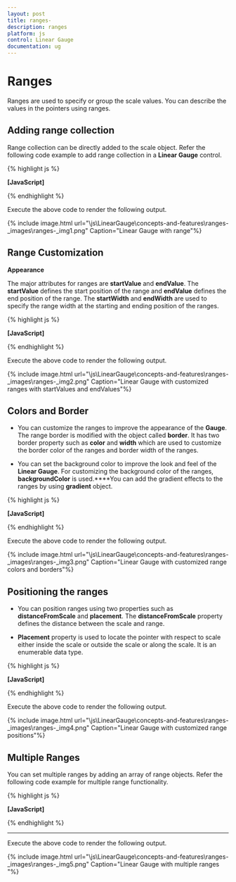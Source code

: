 ```yaml
---
layout: post
title: ranges-
description: ranges 
platform: js
control: Linear Gauge
documentation: ug
---
```


# Ranges 

Ranges are used to specify or group the scale values. You can describe the values in the pointers using ranges. 

## Adding range collection

Range collection can be directly added to the scale object. Refer the following code example to add range collection in a **Linear Gauge** control. 



{% highlight js %}

**[JavaScript]**
<div id="LinearGauge1"></div>
<script type="text/javascript">
$(function () {
//For Linear gauge rendering
$("#LinearGauge1").ejLinearGauge({
enableAnimation: false,
width: 600,
height: 150,
orientation: "Horizontal",
labelColor: "Black",
enableResize: true,
//Adding scale collection
scales: [{width:0,
backgroundColor: "#AEC75F",
direction: ej.datavisualization.LinearGauge.Directions.Clockwise,
border: { width: 0, color: "transparent" }, minimum: -20, maximum: 60,
showBarPointers: false,showRanges:true,

//Adding marker pointers collection
markerPointers: [{
width: 3, length: 30, backgroundColor: "#FE5C09",type:"star",
distanceFromScale: 20, placement: "near",
value: 55
}],

//Adding label collection
labels: [{ angle: 90, distanceFromScale: { x: 0, y: 50 } }],

//Adding tick collection
ticks: [{
type: "majorinterval", width: 2,
color: "#8c8c8c", distanceFromScale: { x: 0, y: 25 }
},
{
type: "minorinterval", width: 1, height: 6,
color: "#8c8c8c", distanceFromScale: { x: 0, y: 25 }
}],

//Adding range collection
ranges: [{
startValue: -20, endValue: 60,
startWidth: 0, endWidth: 20, backgroundColor: "#FEBE48",
placement: "near", distanceFromScale: 20
}]
}]
});         });
</script>


{% endhighlight %}



Execute the above code to render the following output.


{% include image.html url="\js\LinearGauge\concepts-and-features\ranges-_images\ranges-_img1.png" Caption="Linear Gauge with range"%}

## Range Customization

**Appearance**

The major attributes for ranges are **startValue** and **endValue**. The **startValue** defines the start position of the range and **endValue** defines the end position of the range. The **startWidth** and **endWidth** are used to specify the range width at the starting and ending position of the ranges.



{% highlight js %}

**[JavaScript]**
<div id="LinearGauge1"></div>
<script type="text/javascript">
$(function () {
// For Linear Gauge rendering
$("#LinearGauge1").ejLinearGauge({
labelColor: "#8c8c8c", width: 500, load: "loadGaugeTheme",

//Adding scale collection
scales: [{position: { x: 50, y: 50 },

width: 4, backgroundColor: "#10ADF5", border: { color:
"transparent", width: 0 }, showRanges: true,showScaleBar:true,
showMarkerPointers: false, length: 310,

//Adding label collection
labels: [{ font: { size: "11px", fontFamily: "Segoe UI", fontStyle:
"bold" }, distanceFromScale: { x: -12 } }],

//Adding ticks collection
ticks: [{ type: "majorinterval", width: 1, color: "#8c8c8c" }],

//Adding ranges collection
ranges: [
{
**endValue : 50,  // For setting range end value**
**startValue: 0,  //For setting range start value**
**startWidth:8,**
**endWidth:8,**
backgroundColor: "#F6B53F",
distanceFromScale: 5
},
{
**endValue:100,**
**startValue:70,**
**startWidth:8,**
**endWidth:8,**
distanceFromScale: 5**,**
backgroundColor: "#E94649" //For setting range background color
}]
}]
});
});</script>


{% endhighlight %}



Execute the above code to render the following output.



{% include image.html url="\js\LinearGauge\concepts-and-features\ranges-_images\ranges-_img2.png" Caption="Linear Gauge with customized ranges with startValues and endValues"%}

## Colors and Border

* You can customize the ranges to improve the appearance of the **Gauge**. The range border is modified with the object called **border**. It has two border property such as **color** and **width** which are used to customize the border color of the ranges and border width of the ranges. 

* You can set the background color to improve the look and feel of the **Linear Gauge**. For customizing the background color of the ranges, **backgroundColor** is used.****You can add the gradient effects to the ranges by using **gradient** object.



{% highlight js %}

**[JavaScript]**
<div id="LinearGauge1"></div>
<script type="text/javascript">
$(function () {
// For Linear gauge rendering
$("#LinearGauge1").ejLinearGauge({
labelColor: "#8c8c8c", width: 500, load: "loadGaugeTheme",

//Adding scale collection
scales: [{position: { x: 50, y: 50 },

//Adding label collection
labels: [{ font: { size: "11px", fontFamily: "Segoe UI", fontStyle:
"bold" }, distanceFromScale: { x: -12 } }],

//Adding ticks collection
ticks: [{ type: "majorinterval", width: 1, color: "#8c8c8c" }],

width: 4, backgroundColor: "transparent", border: { color:
"transparent", width: 0 }, showRanges: true,showScaleBar:true,
showMarkerPointers: false, length: 310,

//Adding ranges collection
ranges:[{
endValue : 50,  // For setting range end value
startValue: 0,  // For setting renge start value
**backgroundColor:"#F6B53F",**
**border: { color: "black" },**
startWidth: 3,
endWidth: 18,
distanceFromScale: 10
}
,{
endValue:100,
startValue:70,
**backgroundColor:"#E94649",**
**border: { color: "black" },**
startWidth: 18,
endWidth: 3,
distanceFromScale: 10
}]
}]
});
});</script>


{% endhighlight %}



Execute the above code to render the following output.

{% include image.html url="\js\LinearGauge\concepts-and-features\ranges-_images\ranges-_img3.png" Caption="Linear Gauge with customized range colors and borders"%}

## Positioning the ranges

* You can position ranges using two properties such as **distanceFromScale** and **placement**. The **distanceFromScale** property defines the distance between the scale and range. 

* **Placement** property is used to locate the pointer with respect to scale either inside the scale or outside the scale or along the scale. It is an enumerable data type. 



{% highlight js %}

**[JavaScript]**
<div id="LinearGauge1"></div>
<script type="text/javascript">
$(function () {
// For Linear Gauge rendering
$("#LinearGauge1").ejLinearGauge({
labelColor: "#8c8c8c", width: 500, load: "loadGaugeTheme",

//Adding scale position
scales: [{
position: { x: 50, y: 50 },

//Adding label collection
labels: [{
font: {
size: "11px", fontFamily: "Segoe UI", fontStyle:
"bold"
}, distanceFromScale: { x: -12 }
}],

//Adding ticks collection
ticks: [{ type: "majorinterval", width: 1, color: "#8c8c8c" }],

width: 4, backgroundColor: "transparent", border: {
color:
"transparent", width: 0
}, showRanges: true, showScaleBar: true,
showMarkerPointers: false, length: 310,

//Adding ranges collection
ranges: [{
endValue: 50,  // For setting range end value
startValue: 0,  // For setting renge start value
backgroundColor: "#F6B53F",
border: { color: "black" },
startWidth: 3,
endWidth: 18,
**distanceFromScale: -30,**
**placement:"near"**
}
, {
endValue: 100,
startValue: 70,
backgroundColor: "#E94649",
border: { color: "black" },
startWidth: 18,
endWidth: 3,
**distanceFromScale: -30,**
**placement: "near"**
}]
}]
});
});

</script>


{% endhighlight %}



Execute the above code to render the following output.

{% include image.html url="\js\LinearGauge\concepts-and-features\ranges-_images\ranges-_img4.png" Caption="Linear Gauge with customized range positions"%}

## Multiple Ranges

You can set multiple ranges by adding an array of range objects. Refer the following code example for multiple range functionality.


{% highlight js %}

**[JavaScript]**
<div id="LinearGauge1"></div>
<script type="text/javascript">
$(function () {
// For rendering Linear gauge
$("#LinearGauge1").ejLinearGauge({
enableAnimation: false,
width: 600,
height: 150,
orientation: "Horizontal",
labelColor: "Black",
enableResize: true,

//Adding scale collection
scales: [{
width: 0,
backgroundColor: "#AEC75F",
direction: ej.datavisualization.LinearGauge.Directions.Clockwise,
border: { width: 0, color: "transparent" }, minimum: -20, maximum: 60,
showBarPointers: false, showRanges: true,

//Adding marker pointer collection
markerPointers: [{
width: 3, length: 30, backgroundColor: "#FE5C09", type: "star",
distanceFromScale: 20, placement: "near",
value: 55
}],

//Adding label collection
labels: [{ angle: 90, distanceFromScale: { x: 0, y: 50 } }],

//Adding tick collection
ticks: [{
type: "majorinterval", width: 2,
color: "#8c8c8c", distanceFromScale: { x: 20, y: -1 }
},
{
type: "minorinterval", width: 1, height: 6,
color: "#8c8c8c", distanceFromScale: { x: 20, y: -1 }
}],

//Adding ranges collection
ranges: [
//Adding range 1
{
placement: "near",
distanceFromScale:20,
startValue: -20, endValue: 0, startWidth: 5, endWidth: 10,
backgroundColor: "#2788B1", border: { color: "#2788B1" }
},

//Adding range 2
{
placement: "near",
distanceFromScale: 20,
startValue: 0, endValue: 20, startWidth: 10, endWidth: 15,
backgroundColor: "#A5BA28", border: { color: "#A5BA28" }
},

//Adding range 3
{
placement: "near",
distanceFromScale: 20,
startValue: 20, endValue: 40, startWidth: 15, endWidth: 20,
backgroundColor: "#FEBE48", border: { color: "#FEBE48" }
},

//Adding range 4
{
placement: "near",
distanceFromScale: 20,
startValue: 40, endValue: 60, startWidth: 20, endWidth: 25,
backgroundColor: "Red", border: { color: "Red" }
}]

}]
});
});
</script>


{% endhighlight %}

****

Execute the above code to render the following output.

{% include image.html url="\js\LinearGauge\concepts-and-features\ranges-_images\ranges-_img5.png" Caption="Linear Gauge with multiple ranges "%}

